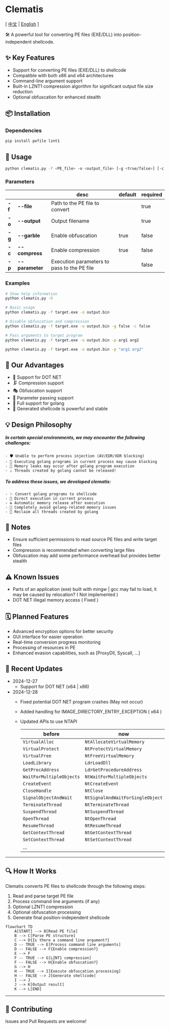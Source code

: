 # Clematis

[ [中文](https://github.com/CBLabresearch/clematis/blob/main/readme_ch.md) | [English](https://github.com/CBLabresearch/clematis/blob/main/readme.md) ]

🛠️ A powerful tool for converting PE files (EXE/DLL) into position-independent shellcode.

## ✨ Key Features

- Support for converting PE files (EXE/DLL) to shellcode
- Compatible with both x86 and x64 architectures
- Command-line argument support
- Built-in LZNT1 compression algorithm for significant output file size reduction
- Optional obfuscation for enhanced stealth

## 📦 Installation

### Dependencies
```bash
pip install pefile lznt1
```

## 🚀 Usage

```bash
python clematis.py -f <PE_file> -o <output_file> [-g <true/false>] [-c <true/false>] [-p <parameters>]
```

### Parameters

|  |  | desc | default | required |
|--|--|------|---------|---------|
| **-f** | **--file** | Path to the PE file to convert| | true |
| **-o** | **--output** | Output filename | | true |
| **-g** | **--garble** | Enable obfuscation | true | false |
| **-c** | **--compress** | Enable compression | true | false |
| **-p** | **--parameter** | Execution parameters to pass to the PE file |  | false |

### Examples

```bash
# Show help information
python clematis.py -h

# Basic usage
python clematis.py -f target.exe -o output.bin

# Disable obfuscation and compression
python clematis.py -f target.exe -o output.bin -g false -c false

# Pass arguments to target program
python clematis.py -f target.exe -o output.bin -p arg1 arg2

python clematis.py -f target.exe -o output.bin -p "arg1 arg2"
```

## 💪 Our Advantages

- 🎯 Support for DOT NET
- 🗜️ Compression support
- 🎭 Obfuscation support
- 🔄 Parameter passing support
- 🚀 Full support for golang
- 💪 Generated shellcode is powerful and stable

## 💡 Design Philosophy

##### In certain special environments, we may encounter the following challenges:

```text
- 🛡️ Unable to perform process injection (AV/EDR/XDR blocking)
- 🔄 Executing golang programs in current process may cause blocking
- 💾 Memory leaks may occur after golang program execution
- ⚠️ Threads created by golang cannot be released!
```

##### To address these issues, we developed clematis:

```
- ✨ Convert golang programs to shellcode
- 🎯 Direct execution in current process
- ♻️ Automatic memory release after execution
- 🚀 Completely avoid golang-related memory issues
- 🔄 Reclaim all threads created by golang
```

## 📝 Notes

- Ensure sufficient permissions to read source PE files and write target files
- Compression is recommended when converting large files
- Obfuscation may add some performance overhead but provides better stealth

## ⚠️ Known Issues

- Parts of an application (exe) built with mingw | gcc may fail to load, it may be caused by relocation? ( Not implemented )
- DOT NET illegal memory access ( Fixed )

## 🗓️ Planned Features

- Advanced encryption options for better security
- GUI interface for easier operation
- Real-time conversion progress monitoring
- Processing of resources in PE
- Enhanced evasion capabilities, such as [ProxyDll, Syscall, ...]

## 🔄 Recent Updates

- 2024-12-27
    - Support for DOT NET (x64 | x86)
- 2024-12-28
    - Fixed potential DOT NET program crashes (May not occur)
    - Added handling for IMAGE_DIRECTORY_ENTRY_EXCEPTION ( x64 )
    - Updated APIs to use NTAPI

        | before | now |
        | --- | --- |
        | `VirtualAlloc` | `NtAllocateVirtualMemory` |
        | `VirtualProtect` | `NtProtectVirtualMemory` |
        | `VirtualFree` | `NtFreeVirtualMemory` |
        | `LoadLibrary` | `LdrLoadDll` |
        | `GetProcAddress` | `LdrGetProcedureAddress` |
        | `WaitForMultipleObjects` | `NtWaitForMultipleObjects` |
        | `CreateEvent` | `NtCreateEvent` |
        | `CloseHandle` | `NtClose` |
        | `SignalObjectAndWait` | `NtSignalAndWaitForSingleObject` |
        | `TerminateThread` | `NtTerminateThread` |
        | `SuspendThread` | `NtSuspendThread` |
        | `OpenThread` | `NtOpenThread` |
        | `ResumeThread` | `NtResumeThread` |
        | `GetContextThread` | `NtGetContextThread` |
        | `SetContextThread` | `NtSetContextThread` |
        | ... |

---

## 🔍 How It Works

Clematis converts PE files to shellcode through the following steps:

1. Read and parse target PE file
2. Process command line arguments (if any)
3. Optional LZNT1 compression
4. Optional obfuscation processing
5. Generate final position-independent shellcode

```mermaid
flowchart TD
    A[START] --> B[Read PE file]
    B --> C[Parse PE structure]
    C --> D{Is there a command line argument?}
    D -- TRUE --> E[Process command line arguments]
    D -- FALSE --> F{Enable compression?}
    E --> F
    F -- TRUE --> G[LZNT1 compression]
    F -- FALSE --> H{Enable obfuscation?}
    G --> H
    H -- TRUE --> I[Execute obfuscation processing]
    H -- FALSE --> J[Generate shellcode]
    I --> J
    J --> K[Output result]
    K --> L[END]
```

---

## 🤝 Contributing

Issues and Pull Requests are welcome!
